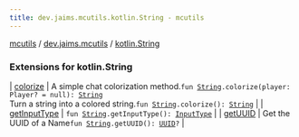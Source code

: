 ```yaml
---
title: dev.jaims.mcutils.kotlin.String - mcutils
---
```


[mcutils](../../index.html) / [dev.jaims.mcutils](../index.html) / [kotlin.String](./index.html)

### Extensions for kotlin.String

| [colorize](colorize.html) | A simple chat colorization method.`fun `[`String`](https://kotlinlang.org/api/latest/jvm/stdlib/kotlin/-string/index.html)`.colorize(player: Player? = null): `[`String`](https://kotlinlang.org/api/latest/jvm/stdlib/kotlin/-string/index.html)<br>Turn a string into a colored string.`fun `[`String`](https://kotlinlang.org/api/latest/jvm/stdlib/kotlin/-string/index.html)`.colorize(): `[`String`](https://kotlinlang.org/api/latest/jvm/stdlib/kotlin/-string/index.html) |
| [getInputType](get-input-type.html) | `fun `[`String`](https://kotlinlang.org/api/latest/jvm/stdlib/kotlin/-string/index.html)`.getInputType(): `[`InputType`](../-input-type/index.html) |
| [getUUID](get-u-u-i-d.html) | Get the UUID of a Name`fun `[`String`](https://kotlinlang.org/api/latest/jvm/stdlib/kotlin/-string/index.html)`.getUUID(): `[`UUID`](https://docs.oracle.com/javase/6/docs/api/java/util/UUID.html)`?` |

